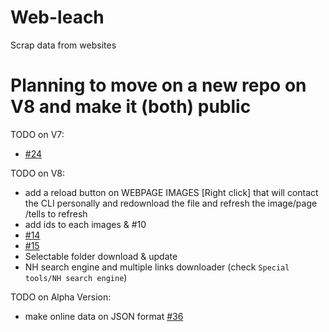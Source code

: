 # Web-leach
Scrap data from websites

# Planning to move on a new repo on V8 and make it (both) public 

TODO on V7:

  * [#24](https://github.com/RaSan147/Web-leach/issues/24)

TODO on V8:
  * add a reload button on WEBPAGE IMAGES [Right click] that will contact the CLI personally and redownload the file and refresh the image/page /tells to refresh
  * add ids to each images & #10
  * [#14](https://github.com/RaSan147/Web-leach/issues/14)
  * [#15](https://github.com/RaSan147/Web-leach/issues/15)
  * Selectable folder download & update
  * NH search engine and multiple links downloader (check `Special tools/NH search engine`)

TODO on Alpha Version:
  * make online data on JSON format [#36](https://github.com/RaSan147/Web-leach/issues/36)
